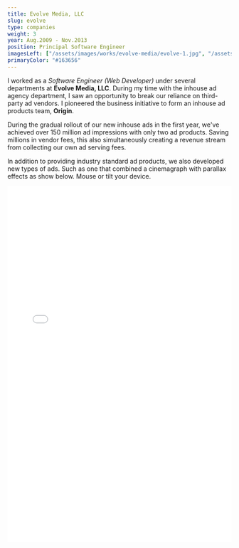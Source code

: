 ```yaml
---
title: Evolve Media, LLC
slug: evolve
type: companies
weight: 3
year: Aug.2009 - Nov.2013
position: Principal Software Engineer
imagesLeft: ["/assets/images/works/evolve-media/evolve-1.jpg", "/assets/images/works/evolve-media/evolve-3.jpg", "/assets/images/works/evolve-media/evolve-4.jpg"]
primaryColor: "#163656"
---
```


I worked as a *Software Engineer (Web Developer)* under several departments at **Evolve Media, LLC**. During my time with the inhouse ad agency department, I saw an opportunity to break our reliance on third-party ad vendors. I pioneered the business initiative to form an inhouse ad products team, **Origin**.

During the gradual rollout of our new inhouse ads in the first year, we've achieved over 150 million ad impressions with only two ad products. Saving millions in vendor fees, this also simultaneously creating a revenue stream from collecting our own ad serving fees.

In addition to providing industry standard ad products, we also developed new types of ads. Such as one that combined a cinemagraph with parallax effects as show below. Mouse or tilt your device.

<iframe src="/assets/demo/evolve/discovery/" class="single__embed" frameborder="0" width="100%" height="800px" style="margin: 0 auto; display: block;"></iframe>